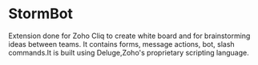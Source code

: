 # StormBot
Extension done for Zoho Cliq to create white board and for brainstorming ideas between teams. It contains forms, message actions, bot, slash commands.It is built using Deluge,Zoho's proprietary scripting language.
